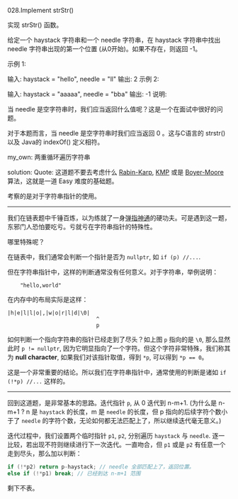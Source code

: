 028.Implement strStr()

实现 strStr() 函数。

给定一个 haystack 字符串和一个 needle 字符串，在 haystack 字符串中找出 needle 字符串出现的第一个位置 (从0开始)。如果不存在，则返回  -1。

示例 1:

输入: haystack = "hello", needle = "ll"
输出: 2
示例 2:

输入: haystack = "aaaaa", needle = "bba"
输出: -1
说明:

当 needle 是空字符串时，我们应当返回什么值呢？这是一个在面试中很好的问题。

对于本题而言，当 needle 是空字符串时我们应当返回 0 。这与C语言的 strstr() 以及 Java的 indexOf() 定义相符。

my_own:
两重循环遍历字符串

solution:
Quote:
这道题不要去考虑什么 [Rabin-Karp](http://en.wikipedia.org/wiki/Rabin-Karp_algorithm), [KMP](http://en.wikipedia.org/wiki/Knuth-morris-pratt_algorithm) 或是 [Boyer-Moore](http://en.wikipedia.org/wiki/Boyer_moore_algorithm) 算法，这就是一道 Easy 难度的基础题。

考察的是对于字符串指针的使用。

-----

我们在链表题中千锤百炼，以为练就了一身[弹指神通](http://segmentfault.com/blog/pezy/1190000002490878)的硬功夫。可是遇到这一题，东邪门人恐怕要吃亏。亏就亏在字符串指针的特殊性。

哪里特殊呢？

在链表中，我们通常会判断一个指针是否为 `nullptr`, 如 `if (p) //...`.

但在字符串指针中，这样的判断通常没有任何意义。对于字符串，举例说明：

        "hello,world"

在内存中的布局实际是这样：

	|h|e|l|l|o|,|w|o|r|l|d|\0|
                                ^
                                p

如何判断一个指向字符串的指针已经走到了尽头？如上图 `p` 指向的是 `\0`, 那么显然此时 `p != nullptr`, 因为它明显指向了一个字符。但这个字符非常特殊，我们称其为 **null character**, 如果我们对该指针取值，得到 `*p`, 可以得到 `*p == 0`。

这是一个非常重要的结论。所以我们在字符串指针中，通常使用的判断是诸如 `if (!*p) //...` 这样的。

-----

回到这道题，是非常基本的思路。迭代指针 `p`, 从 0 迭代到 n-m+1. (为什么是 n-m+1 ? n 是 `haystack` 的长度，m 是 `needle` 的长度，但 p 指向的后续字符个数小于了 `needle` 的字符个数，无论如何都无法匹配上了，所以继续迭代毫无意义。)

迭代过程中，我们设置两个临时指针 `p1`, `p2`, 分别遍历 `haystack` 与 `needle`. 逐一比较，若出现不符则继续进行下一次迭代。一直吻合，但 `p1` 或是 `p2` 有任意一个走到尽头，那么加以判断：

```cpp
if (!*p2) return p-haystack; // needle 全部匹配上了，返回位置。
else if (!*p1) break; // 已经到达 n-m+1 范围
```

剩下不表。